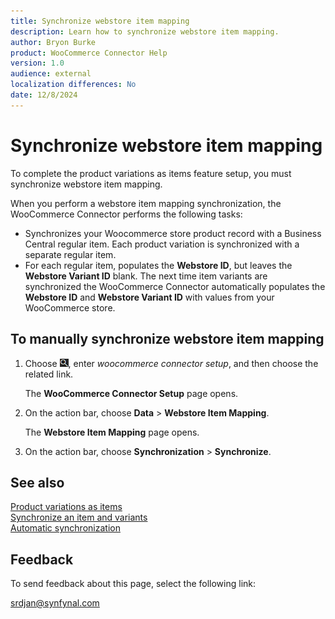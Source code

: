 ```yaml
---
title: Synchronize webstore item mapping
description: Learn how to synchronize webstore item mapping.
author: Bryon Burke
product: WooCommerce Connector Help
version: 1.0
audience: external
localization differences: No
date: 12/8/2024
---
```


<!-- markdownlint-disable MD006 MD007 MD009 MD024 MD025 MD033 -->
<!--// cspell:ignore  markdownlint allowfullscreen keyframes webstore woocommerce -->

# Synchronize webstore item mapping

To complete the product variations as items feature setup, you must synchronize webstore item mapping.

When you perform a webstore item mapping synchronization, the WooCommerce Connector performs the following tasks:

- Synchronizes your Woocommerce store product record with a Business Central regular item. Each product variation is synchronized with a separate regular item.
- For each regular item, populates the <b>Webstore ID</b>, but leaves the <b>Webstore Variant ID</b> blank. The next time item variants are synchronized the WooCommerce Connector automatically populates the <b>Webstore ID</b> and <b>Webstore Variant ID</b> with values from your WooCommerce store.

## To manually synchronize webstore item mapping

1. Choose ![Lightbulb that opens the Tell Me feature.](media/ui-search/search_small.png "Tell me what you want to do"), enter <i>woocommerce connector setup</i>, and then choose the related link.

   The <b>WooCommerce Connector Setup</b> page opens.

1. On the action bar, choose <b>Data</b> > <b>Webstore Item Mapping</b>.

   The <b>Webstore Item Mapping</b> page opens.

1. On the action bar, choose <b>Synchronization</b> > <b>Synchronize</b>.

## See also

[Product variations as items](product-variations-as-items.md)  
[Synchronize an item and variants](synchronize-item-variants.md)  
[Automatic synchronization](automatic-synchronization.md)  

## Feedback

To send feedback about this page, select the following link:

[srdjan@synfynal.com](mailto:srdjan@synfynal.com?subject=Documentation%20Feedback%20Product%20Docs:%20synchronize-webstore-item-mapping)
